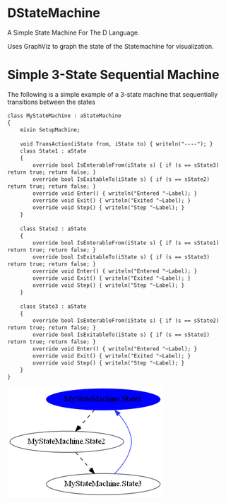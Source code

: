 # DStateMachine
A Simple State Machine For The D Language. 

Uses GraphViz to graph the state of the Statemachine for visualization.


# Simple 3-State Sequential Machine

The following is a simple example of a 3-state machine that sequentially transitions between the states

	class MyStateMachine : aStateMachine
	{
		mixin SetupMachine;

		void TransAction(iState from, iState to) { writeln("----"); }
		class State1 : aState
		{
			override bool IsEnterableFrom(iState s) { if (s == sState3) return true; return false; }
			override bool IsExitableTo(iState s) { if (s == sState2) return true; return false; }
			override void Enter() { writeln("Entered "~Label); }
			override void Exit() { writeln("Exited "~Label); }
			override void Step() { writeln("Step "~Label); }
		}

		class State2 : aState
		{
			override bool IsEnterableFrom(iState s) { if (s == sState1) return true; return false; }
			override bool IsExitableTo(iState s) { if (s == sState3) return true; return false; }
			override void Enter() { writeln("Entered "~Label); }
			override void Exit() { writeln("Exited "~Label); }
			override void Step() { writeln("Step "~Label); }
		}

		class State3 : aState
		{
			override bool IsEnterableFrom(iState s) { if (s == sState2) return true; return false; }
			override bool IsExitableTo(iState s) { if (s == sState1) return true; return false; }
			override void Enter() { writeln("Entered "~Label); }
			override void Exit() { writeln("Exited "~Label); }      
			override void Step() { writeln("Step "~Label); }
		}
	}
  
  
  ![Simple Machine](https://raw.githubusercontent.com/TheUniversalInvariant/DStateMachine/master/MyStateMachineAni.png)
